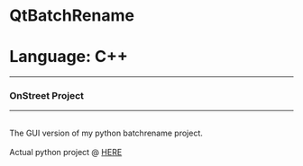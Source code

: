 # QtBatchRename
# Language: C++
<hr />
<h3>OnStreet Project</h3><hr/><br/>
The GUI version of my python batchrename project.<br/><br/>
Actual python project @ <a href="https://github.com/pya-h/batchrename">HERE</a>
